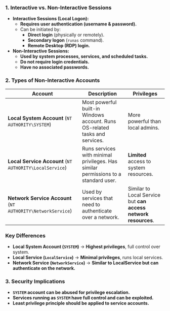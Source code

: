 ### **1. Interactive vs. Non-Interactive Sessions**
- **Interactive Sessions (Local Logon):**
    - **Requires user authentication (username & password).**
    - Can be initiated by:
        - **Direct login** (physically or remotely).
        - **Secondary logon** (`runas` command).
        - **Remote Desktop (RDP) login.**
- **Non-Interactive Sessions:**
    - **Used by system processes, services, and scheduled tasks.**
    - **Do not require login credentials.**
    - **Have no associated passwords.**



### **2. Types of Non-Interactive Accounts**

|**Account**|**Description**|**Privileges**|
|---|---|---|
|**Local System Account** (`NT AUTHORITY\SYSTEM`)|Most powerful built-in Windows account. Runs OS-related tasks and services.|More powerful than local admins.|
|**Local Service Account** (`NT AUTHORITY\LocalService`)|Runs services with minimal privileges. Has similar permissions to a standard user.|**Limited** access to system resources.|
|**Network Service Account** (`NT AUTHORITY\NetworkService`)|Used by services that need to authenticate over a network.|Similar to Local Service but **can access network resources**.|



### **Key Differences**
- **Local System Account (`SYSTEM`)** → **Highest privileges**, full control over system.
- **Local Service (`LocalService`)** → **Minimal privileges**, runs local services.
- **Network Service (`NetworkService`)** → **Similar to LocalService but can authenticate on the network.**



### **3. Security Implications**
-  **`SYSTEM` account can be abused for privilege escalation.**  
- **Services running as `SYSTEM` have full control and can be exploited.**  
- **Least privilege principle should be applied to service accounts.**